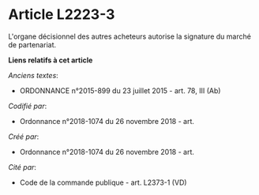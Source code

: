 # Article L2223-3

L'organe décisionnel des autres acheteurs autorise la signature du marché de partenariat.

**Liens relatifs à cet article**

_Anciens textes_:

  - ORDONNANCE n°2015-899 du 23 juillet 2015 - art. 78, III (Ab)

_Codifié par_:

  - Ordonnance n°2018-1074 du 26 novembre 2018 - art.

_Créé par_:

  - Ordonnance n°2018-1074 du 26 novembre 2018 - art.

_Cité par_:

  - Code de la commande publique - art. L2373-1 (VD)
